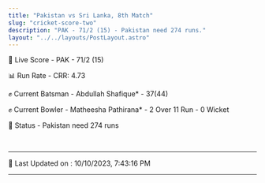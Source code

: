```yaml
---
title: "Pakistan vs Sri Lanka, 8th Match"
slug: "cricket-score-two"
description: "PAK - 71/2 (15) - Pakistan need 274 runs."
layout: "../../layouts/PostLayout.astro"
---
```


🔴 Live Score - PAK - 71/2 (15)  

📊 Run Rate - CRR: 4.73  

✊ Current Batsman - Abdullah Shafique* - 37(44)  

✊ Current Bowler - Matheesha Pathirana* - 2 Over 11 Run - 0 Wicket  

📑 Status - Pakistan need 274 runs

<br />

***

📝 Last Updated on : 10/10/2023, 7:43:16 PM

***

